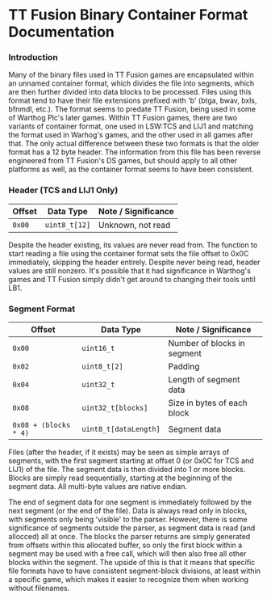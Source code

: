 # TT Fusion Binary Container Format Documentation
### Introduction
Many of the binary files used in TT Fusion games are encapsulated within an unnamed container format, which divides the file into segments, which are then further divided into data blocks to be processed. Files using this format tend to have their file extensions prefixed with 'b' (btga, bwav, bxls, bfnmdl, etc.). The format seems to predate TT Fusion, being used in some of Warthog Plc's later games. Within TT Fusion games, there are two variants of container format, one used in LSW:TCS and LIJ1 and matching the format used in Warhog's games, and the other used in all games after that. The only actual difference between these two formats is that the older format has a 12 byte header. The information from this file has been reverse engineered from TT Fusion's DS games, but should apply to all other platforms as well, as the container format seems to have been consistent.

### Header (TCS and LIJ1 Only)
| Offset                | Data Type            | Note / Significance |
| --------------------- | -------------------- | ------------------- |
| `0x00`                | `uint8_t[12]`        | Unknown, not read   |

Despite the header existing, its values are never read from. The function to start reading a file using the container format sets the file offset to 0x0C immediately, skipping the header entirely. Despite never being read, header values are still nonzero. It's possible that it had significance in Warthog's games and TT Fusion simply didn't get around to changing their tools until LB1.

### Segment Format
| Offset                | Data Type            | Note / Significance |
| --------------------- | -------------------- | ------------------- |
| `0x00`                | `uint16_t`           | Number of blocks in segment |
| `0x02`                | `uint8_t[2]`         | Padding                     |
| `0x04`                | `uint32_t`           | Length of segment data      |
| `0x08`                | `uint32_t[blocks]`   | Size in bytes of each block |
| `0x08 + (blocks * 4)` | `uint8_t[dataLength]`| Segment data                |

Files (after the header, if it exists) may be seen as simple arrays of segments, with the first segment starting at offset 0 (or 0x0C for TCS and LIJ1) of the file. The segment data is then divided into 1 or more blocks. Blocks are simply read sequentially, starting at the beginning of the segment data. All multi-byte values are native endian.

The end of segment data for one segment is immediately followed by the next segment (or the end of the file). Data is always read only in blocks, with segments only being 'visible' to the parser. However, there is some significance of segments outside the parser, as segment data is read (and allocced) all at once. The blocks the parser returns are simply generated from offsets within this allocated buffer, so only the first block within a segment may be used with a free call, which will then also free all other blocks within the segment. The upside of this is that it means that specific file formats have to have consistent segment-block divisions, at least within a specific game, which makes it easier to recognize them when working without filenames. 
